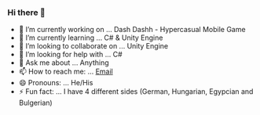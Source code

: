 ### Hi there 👋

- 🔭 I’m currently working on ... Dash Dashh - Hypercasual Mobile Game
- 🌱 I’m currently learning ... C# & Unity Engine
- 👯 I’m looking to collaborate on ... Unity Engine
- 🤔 I’m looking for help with ... C#
- 💬 Ask me about ... Anything
- 📫 How to reach me: ... [Email](dory840@gmail.com)
- 😄 Pronouns: ... He/His
- ⚡ Fun fact: ... I have 4 different sides (German, Hungarian, Egypcian and Bulgerian)
